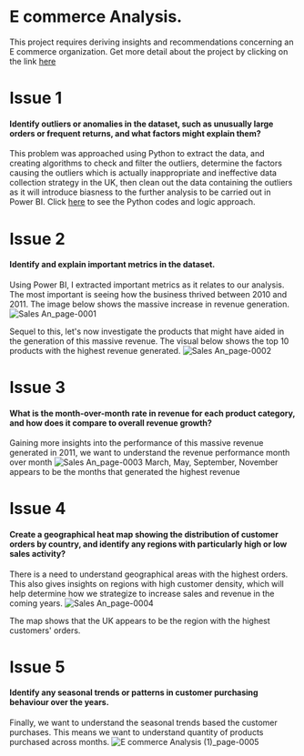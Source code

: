 # E commerce Analysis.
This project requires deriving insights and recommendations concerning an E commerce organization. Get more detail about the project by clicking on the link [here](https://twitter.com/omoalhajaabiola/status/1770801858530914496?t=qFd2T4z57d6A3K_Mg7ibBg&s=08)

# Issue 1 
#### Identify outliers or anomalies in the dataset, such as unusually large orders or frequent returns, and what factors might explain them?
This problem was approached using Python to extract the data, and creating algorithms to check and filter the outliers, determine the factors causing the outliers which is actually inappropriate and ineffective data collection strategy in the UK, then clean out the data containing the outliers as it will introduce biasness to the further analysis to be carried out in Power BI. 
Click [here](https://github.com/victorsomadina/E-commerce-Analysis/blob/main/E-commerce%20Analysis.ipynb) to see the Python codes and logic approach. 

# Issue 2
#### Identify and explain important metrics in the dataset.
Using Power BI, I extracted important metrics as it relates to our analysis. The most important is seeing how the business thrived between 2010 and 2011. The image below shows the massive increase in revenue generation. 
![Sales An_page-0001](https://github.com/victorsomadina/E-commerce-Analysis/assets/103338741/d2f758a8-e8ca-406c-bbe7-bc15131c11ba)

Sequel to this, let's now investigate the products that might have aided in the generation of this massive revenue. The visual below shows the top 10 products with the highest revenue generated.
![Sales An_page-0002](https://github.com/victorsomadina/E-commerce-Analysis/assets/103338741/f21804cf-853f-467d-8a02-7e8cf35e9c6d)

# Issue 3
#### What is the month-over-month rate in revenue for each product category, and how does it compare to overall revenue growth?
Gaining more insights into the performance of this massive revenue generated in 2011, we want to understand the revenue performance month over month 
![Sales An_page-0003](https://github.com/victorsomadina/E-commerce-Analysis/assets/103338741/b9221252-53aa-4157-a1a3-e1fd896f1754)
March, May, September, November appears to be the months that generated the highest revenue 

# Issue 4 
#### Create a geographical heat map showing the distribution of customer orders by country, and identify any regions with particularly high or low sales activity?
There is a need to understand geographical areas with the highest orders. This also gives insights on regions with high customer density, which will help determine how we strategize to increase sales and revenue in the coming years. 
![Sales An_page-0004](https://github.com/victorsomadina/E-commerce-Analysis/assets/103338741/afbc9328-0eb2-4b4e-acad-896cdd5be858)

The map shows that the UK appears to be the region with the highest customers' orders. 

# Issue 5
#### Identify any seasonal trends or patterns in customer purchasing behaviour over the years.
Finally, we want to understand the seasonal trends based the customer purchases. This means we want to understand quantity of products purchased across months. 
![E commerce Analysis (1)_page-0005](https://github.com/victorsomadina/E-commerce-Analysis/assets/103338741/bcb3d064-a93c-46be-ae1f-b5ffd17036bf)


